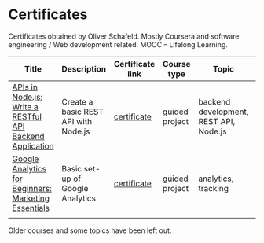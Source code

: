 # Certificates

Certificates obtained by Oliver Schafeld. Mostly Coursera and software engineering / Web development related. MOOC – Lifelong Learning. 

| Title | Description | Certificate link | Course type | Topic | Date of achievement |
|-------|-------------|------------------|-------------|-------|---------------------|
|[APIs in Node.js: Write a RESTful API Backend Application](https://www.coursera.org/learn/node-js-restful-api-backend-app) | Create a basic REST API with Node.js | [certificate](https://coursera.org/verify/LU5FO3WG7RWY) | guided project | backend development, REST API, Node.js | October 15, 2025 |
|[Google Analytics for Beginners: Marketing Essentials](https://www.coursera.org/projects/google-analytics-for-beginners-marketing-essentials) | Basic set-up of Google Analytics | [certificate](https://coursera.org/verify/U44WVU5QGTQ1) | guided project | analytics, tracking | October 15, 2025 |
|       |             |                  |             |       |                     |


Older courses and some topics have been left out.
